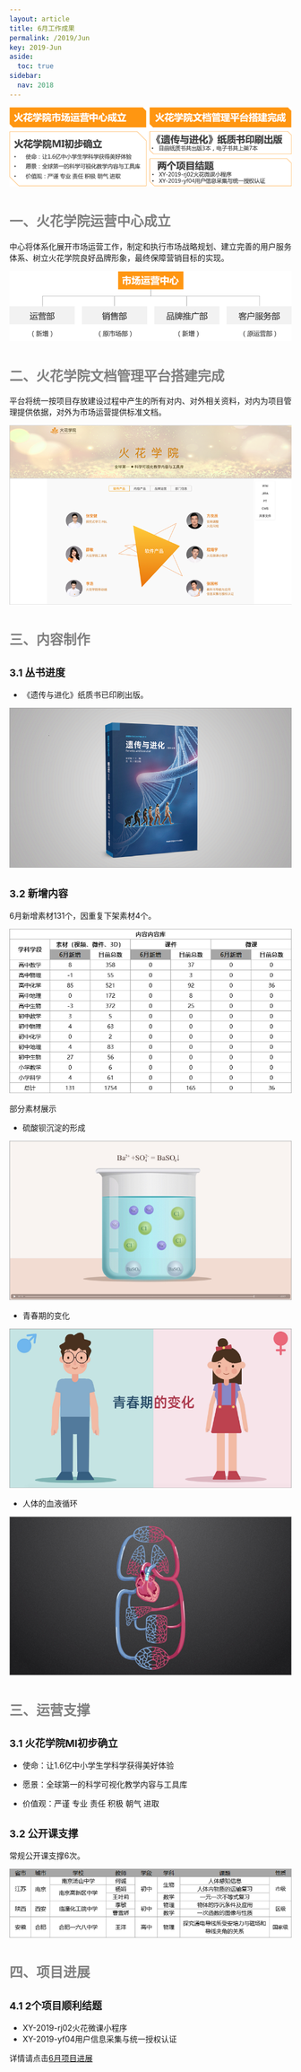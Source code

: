 ```yaml
---
layout: article
title: 6月工作成果
permalink: /2019/Jun
key: 2019-Jun
aside:
  toc: true
sidebar:
  nav: 2018
---
```


<bro/><bro/>

![avatar](images/20190698.png)

# <font size="5" color="gray">一、火花学院运营中心成立</font>

中心将体系化展开市场运营工作，制定和执行市场战略规划、建立完善的用户服务体系、树立火花学院良好品牌形象，最终保障营销目标的实现。

![avatar](images/20190611.png)

# <font size="5" color="gray">二、火花学院文档管理平台搭建完成</font>

平台将统一按项目存放建设过程中产生的所有对内、对外相关资料，对内为项目管理提供依据，对外为市场运营提供标准文档。

![avatar](images/20190612.png)

# <font size="5" color="gray">三、内容制作</font>

## <font size="4" >3.1 丛书进度</font>

- 《遗传与进化》纸质书已印刷出版。

![avatar](images/20190601.png)

## <font size="4" >3.2 新增内容</font>

6月新增素材131个，因重复下架素材4个。

![avatar](images/20190608.png)

部分素材展示

- 硫酸钡沉淀的形成

![avatar](images/20190603.png)

- 青春期的变化

![avatar](images/20190604.png)

- 人体的血液循环

![avatar](images/20190605.png)

# <font size="5" color="gray">三、运营支撑</font>

## <font size="4" >3.1 火花学院MI初步确立</font>

- 使命：让1.6亿中小学生学科学获得美好体验

- 愿景：全球第一的科学可视化教学内容与工具库

- 价值观：严谨 专业 责任 积极 朝气 进取

## <font size="4" >3.2 公开课支撑</font>

常规公开课支撑6次。

![avatar](images/20190609.png)

# <font size="5" color="gray">四、项目进展</font>

## <font size="4" >4.1 2个项目顺利结题</font>

- XY-2019-rj02火花微课小程序
- XY-2019-yf04用户信息采集与统一授权认证

详情请点击[6月项目进展](https://xiyue-team.github.io/doc_monthlyreport/project/Jun)
